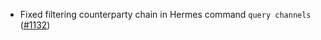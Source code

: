- Fixed filtering counterparty chain in Hermes command `query channels`
  ([#1132](https://github.com/informalsystems/ibc-rs/issues/1132))